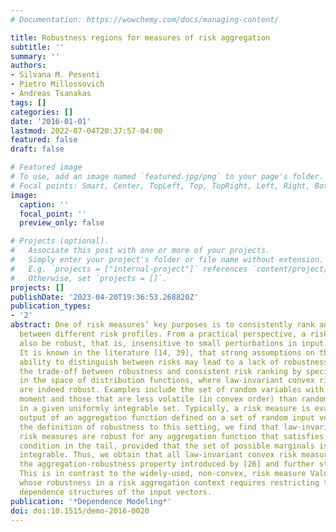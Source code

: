 ```yaml
---
# Documentation: https://wowchemy.com/docs/managing-content/

title: Robustness regions for measures of risk aggregation
subtitle: ''
summary: ''
authors:
- Silvana M. Pesenti
- Pietro Millossovich
- Andreas Tsanakas
tags: []
categories: []
date: '2016-01-01'
lastmod: 2022-07-04T20:37:57-04:00
featured: false
draft: false

# Featured image
# To use, add an image named `featured.jpg/png` to your page's folder.
# Focal points: Smart, Center, TopLeft, Top, TopRight, Left, Right, BottomLeft, Bottom, BottomRight.
image:
  caption: ''
  focal_point: ''
  preview_only: false

# Projects (optional).
#   Associate this post with one or more of your projects.
#   Simply enter your project's folder or file name without extension.
#   E.g. `projects = ["internal-project"]` references `content/project/deep-learning/index.md`.
#   Otherwise, set `projects = []`.
projects: []
publishDate: '2023-04-20T19:36:53.268820Z'
publication_types:
- '2'
abstract: One of risk measures’ key purposes is to consistently rank and distinguish
  between different risk profiles. From a practical perspective, a risk measure should
  also be robust, that is, insensitive to small perturbations in input assumptions.
  It is known in the literature [14, 39], that strong assumptions on the risk measure’s
  ability to distinguish between risks may lead to a lack of robustness. We address
  the trade-off between robustness and consistent risk ranking by specifying the regions
  in the space of distribution functions, where law-invariant convex risk measures
  are indeed robust. Examples include the set of random variables with bounded second
  moment and those that are less volatile (in convex order) than random variables
  in a given uniformly integrable set. Typically, a risk measure is evaluated on the
  output of an aggregation function defined on a set of random input vectors. Extending
  the definition of robustness to this setting, we find that law-invariant convex
  risk measures are robust for any aggregation function that satisfies a linear growth
  condition in the tail, provided that the set of possible marginals is uniformly
  integrable. Thus, we obtain that all law-invariant convex risk measures possess
  the aggregation-robustness property introduced by [26] and further studied by [40].
  This is in contrast to the widely-used, non-convex, risk measure Value-at-Risk,
  whose robustness in a risk aggregation context requires restricting the possible
  dependence structures of the input vectors.
publication: '*Dependence Modeling*'
doi: doi:10.1515/demo-2016-0020
---
```

